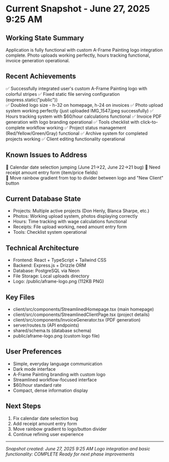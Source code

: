 # Current Snapshot - June 27, 2025 9:25 AM

## Working State Summary
Application is fully functional with custom A-Frame Painting logo integration complete. Photo uploads working perfectly, hours tracking functional, invoice generation operational.

## Recent Achievements
✅ Successfully integrated user's custom A-Frame Painting logo with colorful stripes
✅ Fixed static file serving configuration (express.static("public"))  
✅ Doubled logo size - h-32 on homepage, h-24 on invoices
✅ Photo upload system working perfectly (just uploaded IMG_1547.jpeg successfully)
✅ Hours tracking system with $60/hour calculations functional
✅ Invoice PDF generation with logo branding operational
✅ Tools checklist with click-to-complete workflow working
✅ Project status management (Red/Yellow/Green/Gray) functional
✅ Archive system for completed projects working
✅ Client editing functionality operational

## Known Issues to Address
🔧 Calendar date selection jumping (June 21→22, June 22→21 bug)
🔧 Need receipt amount entry form (item/price fields)  
🔧 Move rainbow gradient from top to divider between logo and "New Client" button

## Current Database State
- Projects: Multiple active projects (Don Henly, Blanca Sharpe, etc.)
- Photos: Working upload system, photos displaying correctly
- Hours: Time tracking with wage calculations functional
- Receipts: File upload working, need amount entry form
- Tools: Checklist system operational

## Technical Architecture
- Frontend: React + TypeScript + Tailwind CSS
- Backend: Express.js + Drizzle ORM  
- Database: PostgreSQL via Neon
- File Storage: Local uploads directory
- Logo: /public/aframe-logo.png (112KB PNG)

## Key Files
- client/src/components/StreamlinedHomepage.tsx (main homepage)
- client/src/components/StreamlinedClientPage.tsx (project details)
- client/src/components/InvoiceGenerator.tsx (PDF generation)
- server/routes.ts (API endpoints)
- shared/schema.ts (database schema)
- public/aframe-logo.png (custom logo file)

## User Preferences
- Simple, everyday language communication
- Dark mode interface
- A-Frame Painting branding with custom logo
- Streamlined workflow-focused interface
- $60/hour standard rate
- Compact, dense information display

## Next Steps
1. Fix calendar date selection bug
2. Add receipt amount entry form
3. Move rainbow gradient to logo/button divider
4. Continue refining user experience

---
*Snapshot created: June 27, 2025 9:25 AM*
*Logo integration and basic functionality: COMPLETE*
*Ready for next phase improvements*